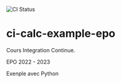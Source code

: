 ![CI Status](https://github.com/nih4me/ci-calc-example-epo/actions/workflows/python-app.yml/badge.svg)

# ci-calc-example-epo

Cours Integration Continue. 

EPO 2022 - 2023

Exenple avec Python
